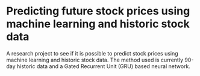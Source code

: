 # Predicting future stock prices using machine learning and historic stock data
A research project to see if it is possible to predict stock prices using machine learning and historic stock data. The method used is currently 90-day historic data and a Gated Recurrent Unit (GRU) based neural network.
